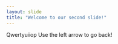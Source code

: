 ```yaml
---
layout: slide
title: "Welcome to our second slide!"
---
```

Qwertyuiiop
Use the left arrow to go back!
